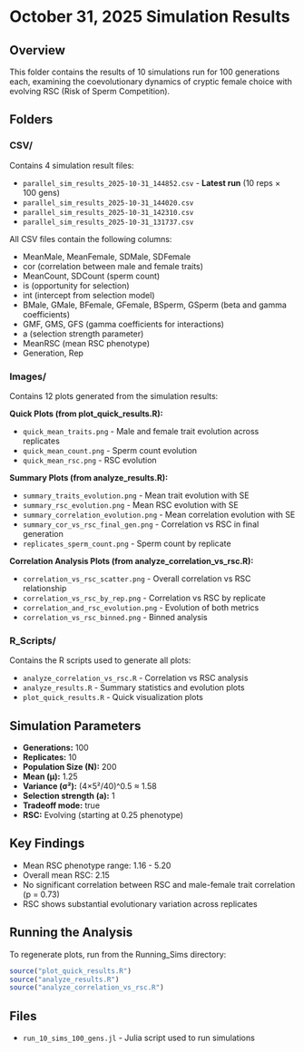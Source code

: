 # October 31, 2025 Simulation Results

## Overview
This folder contains the results of 10 simulations run for 100 generations each, examining the coevolutionary dynamics of cryptic female choice with evolving RSC (Risk of Sperm Competition).

## Folders

### CSV/
Contains 4 simulation result files:
- `parallel_sim_results_2025-10-31_144852.csv` - **Latest run** (10 reps × 100 gens)
- `parallel_sim_results_2025-10-31_144020.csv`
- `parallel_sim_results_2025-10-31_142310.csv`
- `parallel_sim_results_2025-10-31_131737.csv`

All CSV files contain the following columns:
- MeanMale, MeanFemale, SDMale, SDFemale
- cor (correlation between male and female traits)
- MeanCount, SDCount (sperm count)
- is (opportunity for selection)
- int (intercept from selection model)
- BMale, GMale, BFemale, GFemale, BSperm, GSperm (beta and gamma coefficients)
- GMF, GMS, GFS (gamma coefficients for interactions)
- a (selection strength parameter)
- MeanRSC (mean RSC phenotype)
- Generation, Rep

### Images/
Contains 12 plots generated from the simulation results:

**Quick Plots (from plot_quick_results.R):**
- `quick_mean_traits.png` - Male and female trait evolution across replicates
- `quick_mean_count.png` - Sperm count evolution
- `quick_mean_rsc.png` - RSC evolution

**Summary Plots (from analyze_results.R):**
- `summary_traits_evolution.png` - Mean trait evolution with SE
- `summary_rsc_evolution.png` - Mean RSC evolution with SE
- `summary_correlation_evolution.png` - Mean correlation evolution with SE
- `summary_cor_vs_rsc_final_gen.png` - Correlation vs RSC in final generation
- `replicates_sperm_count.png` - Sperm count by replicate

**Correlation Analysis Plots (from analyze_correlation_vs_rsc.R):**
- `correlation_vs_rsc_scatter.png` - Overall correlation vs RSC relationship
- `correlation_vs_rsc_by_rep.png` - Correlation vs RSC by replicate
- `correlation_and_rsc_evolution.png` - Evolution of both metrics
- `correlation_vs_rsc_binned.png` - Binned analysis

### R_Scripts/
Contains the R scripts used to generate all plots:
- `analyze_correlation_vs_rsc.R` - Correlation vs RSC analysis
- `analyze_results.R` - Summary statistics and evolution plots
- `plot_quick_results.R` - Quick visualization plots

## Simulation Parameters
- **Generations:** 100
- **Replicates:** 10
- **Population Size (N):** 200
- **Mean (μ):** 1.25
- **Variance (σ²):** (4×5²/40)^0.5 ≈ 1.58
- **Selection strength (a):** 1
- **Tradeoff mode:** true
- **RSC:** Evolving (starting at 0.25 phenotype)

## Key Findings
- Mean RSC phenotype range: 1.16 - 5.20
- Overall mean RSC: 2.15
- No significant correlation between RSC and male-female trait correlation (p = 0.73)
- RSC shows substantial evolutionary variation across replicates

## Running the Analysis
To regenerate plots, run from the Running_Sims directory:
```r
source("plot_quick_results.R")
source("analyze_results.R")
source("analyze_correlation_vs_rsc.R")
```

## Files
- `run_10_sims_100_gens.jl` - Julia script used to run simulations

